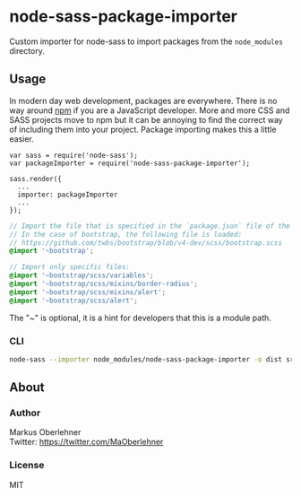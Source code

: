 # node-sass-package-importer
Custom importer for node-sass to import packages from the `node_modules` directory.

## Usage
In modern day web development, packages are everywhere. There is no way around [npm](https://www.npmjs.com/) if you are a JavaScript developer. More and more CSS and SASS projects move to npm but it can be annoying to find the correct way of including them into your project. Package importing makes this a little easier.

```node
var sass = require('node-sass');
var packageImporter = require('node-sass-package-importer');

sass.render({
  ...
  importer: packageImporter
  ...
});
```
```scss
// Import the file that is specified in the `package.json` file of the module.
// In the case of bootstrap, the following file is loaded:
// https://github.com/twbs/bootstrap/blob/v4-dev/scss/bootstrap.scss
@import '~bootstrap';
```
```scss
// Import only specific files:
@import '~bootstrap/scss/variables';
@import '~bootstrap/scss/mixins/border-radius';
@import '~bootstrap/scss/mixins/alert';
@import '~bootstrap/scss/alert';
```

The "~" is optional, it is a hint for developers that this is a module path.

### CLI
```bash
node-sass --importer node_modules/node-sass-package-importer -o dist src/index.scss
```

## About
### Author
Markus Oberlehner  
Twitter: https://twitter.com/MaOberlehner

### License
MIT
